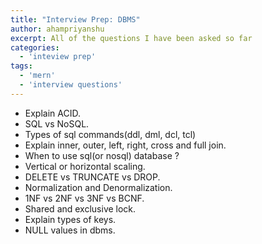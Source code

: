 ```yaml
---
title: "Interview Prep: DBMS"
author: ahampriyanshu
excerpt: All of the questions I have been asked so far
categories:
  - 'inteview prep'
tags:
  - 'mern'
  - 'interview questions'
---
```


* Explain ACID.
* SQL vs NoSQL.
* Types of sql commands(ddl, dml, dcl, tcl)
* Explain inner, outer, left, right, cross and full join.
* When to use sql(or nosql) database ?
* Vertical or horizontal scaling.
* DELETE vs TRUNCATE vs DROP.
* Normalization and Denormalization.
* 1NF vs 2NF vs 3NF vs BCNF.
* Shared and exclusive lock.
* Explain types of keys.
* NULL values in dbms.